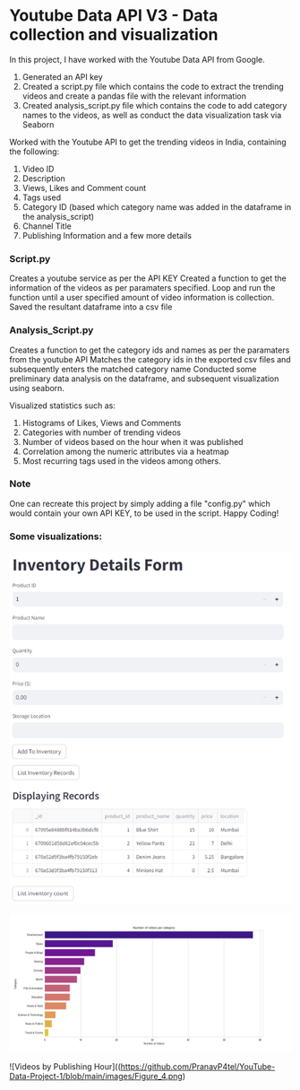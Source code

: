 # Youtube Data API V3 - Data collection and visualization
In this project, I have worked with the Youtube Data API from Google. 
1. Generated an API key
2. Created a script.py file which contains the code to extract the trending videos and create a pandas file with the relevant information
3. Created analysis_script.py file which contains the code to add category names to the videos, as well as conduct the data visualization task via Seaborn

Worked with the Youtube API to get the trending videos in India, containing the following:
1. Video ID
2. Description
3. Views, Likes and Comment count
4. Tags used
5. Category ID (based which category name was added in the dataframe in the analysis_script)
6. Channel Title
7. Publishing Information and a few more details


### Script.py
Creates a youtube service as per the API KEY
Created a function to get the information of the videos as per paramaters specified.
Loop and run the function until a user specified amount of video information is collection.
Saved the resultant dataframe into a csv file

### Analysis_Script.py
Creates a function to get the category ids and names as per the paramaters from the youtube API
Matches the category ids in the exported csv files and subsequently enters the matched category name
Conducted some preliminary data analysis on the dataframe, and subsequent visualization using seaborn.

Visualized statistics such as:
1. Histograms of Likes, Views and Comments
2. Categories with number of trending videos
3. Number of videos based on the hour when it was published
4. Correlation among the numeric attributes via a heatmap
5. Most recurring tags used in the videos
among others.

### Note
One can recreate this project by simply adding a file "config.py" which would contain your own API KEY, to be used in the script.
Happy Coding!

### Some visualizations:
![Histogram Visual](https://github.com/PranavP4tel/PMart/blob/main/images/Inventory_Form.png)

![Categories with number of videos](https://github.com/PranavP4tel/YouTube-Data-Project-1/blob/main/images/Figure_2.png)

![Videos by Publishing Hour]((https://github.com/PranavP4tel/YouTube-Data-Project-1/blob/main/images/Figure_4.png)
